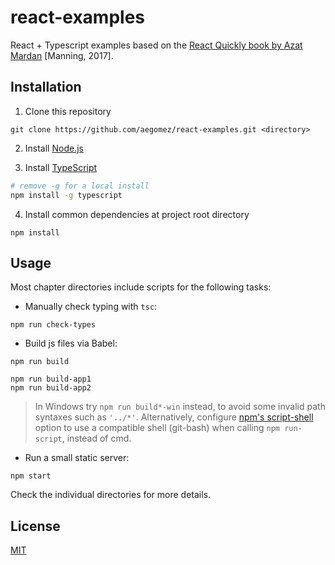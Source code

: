 # react-examples

React + Typescript examples based on the [React Quickly book by Azat Mardan](http://reactquickly.co/) [Manning, 2017].

## Installation

1. Clone this repository
```
git clone https://github.com/aegomez/react-examples.git <directory>
```

2. Install [Node.js](https://nodejs.org/)

3. Install [TypeScript](https://www.typescriptlang.org/)
```sh
# remove -g for a local install
npm install -g typescript
```

4. Install common dependencies at project root directory
```
npm install
```

## Usage

Most chapter directories include scripts for the following tasks:
- Manually check typing with `tsc`:
```
npm run check-types
```

- Build js files via Babel:
```
npm run build

npm run build-app1
npm run build-app2
```
> In Windows try `npm run build*-win` instead, to avoid some invalid path syntaxes such as `'../*'`. Alternatively, configure [npm's script-shell](https://docs.npmjs.com/misc/config#script-shell) option to use a compatible shell (git-bash) when calling `npm run-script`, instead of cmd.

- Run a small static server:
```
npm start
```

Check the individual directories for more details.

## License

[MIT](LICENSE)